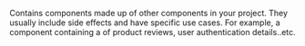 Contains components made up of other components in your project. They usually include side effects and have specific use cases. For example, a component containing a of product reviews, user authentication details..etc.